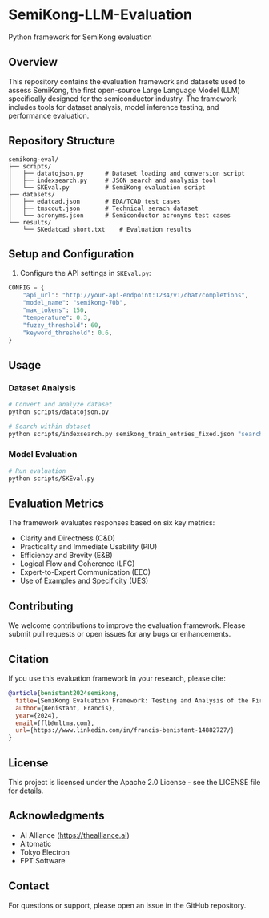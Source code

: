 # SemiKong-LLM-Evaluation
Python framework for SemiKong evaluation

## Overview
This repository contains the evaluation framework and datasets used to assess SemiKong, the first open-source Large Language Model (LLM) specifically designed for the semiconductor industry. The framework includes tools for dataset analysis, model inference testing, and performance evaluation.

## Repository Structure
```
semikong-eval/
├── scripts/
│   ├── datatojson.py      # Dataset loading and conversion script
│   ├── indexsearch.py     # JSON search and analysis tool
│   └── SKEval.py          # SemiKong evaluation script
├── datasets/
│   ├── edatcad.json       # EDA/TCAD test cases
│   ├── tmscout.json       # Technical serach dataset
│   └── acronyms.json      # Semiconductor acronyms test cases
└── results/
    └── SKedatcad_short.txt    # Evaluation results
```

## Setup and Configuration

1. Configure the API settings in `SKEval.py`:
```python
CONFIG = {
    "api_url": "http://your-api-endpoint:1234/v1/chat/completions",
    "model_name": "semikong-70b",
    "max_tokens": 150,
    "temperature": 0.3,
    "fuzzy_threshold": 60,
    "keyword_threshold": 0.6,
}
```

## Usage

### Dataset Analysis
```bash
# Convert and analyze dataset
python scripts/datatojson.py

# Search within dataset
python scripts/indexsearch.py semikong_train_entries_fixed.json "search_term" output.json
```

### Model Evaluation
```bash
# Run evaluation
python scripts/SKEval.py
```

## Evaluation Metrics
The framework evaluates responses based on six key metrics:
- Clarity and Directness (C&D)
- Practicality and Immediate Usability (PIU)
- Efficiency and Brevity (E&B)
- Logical Flow and Coherence (LFC)
- Expert-to-Expert Communication (EEC)
- Use of Examples and Specificity (UES)

## Contributing
We welcome contributions to improve the evaluation framework. Please submit pull requests or open issues for any bugs or enhancements.

## Citation
If you use this evaluation framework in your research, please cite:
```bibtex
@article{benistant2024semikong,
  title={SemiKong Evaluation Framework: Testing and Analysis of the First Semiconductor Industry-specific LLM},
  author={Benistant, Francis},
  year={2024},
  email={flb@mltma.com},
  url={https://www.linkedin.com/in/francis-benistant-14882727/}
}
```

## License
This project is licensed under the Apache 2.0 License - see the LICENSE file for details.

## Acknowledgments
- AI Alliance (https://thealliance.ai)
- Aitomatic
- Tokyo Electron
- FPT Software

## Contact
For questions or support, please open an issue in the GitHub repository.
